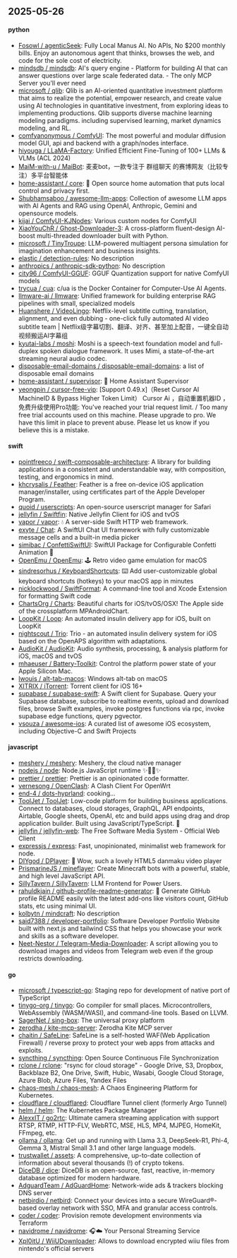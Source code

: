 ## 2025-05-26

#### python
* [Fosowl / agenticSeek](https://github.com/Fosowl/agenticSeek): Fully Local Manus AI. No APIs, No $200 monthly bills. Enjoy an autonomous agent that thinks, browses the web, and code for the sole cost of electricity.
* [mindsdb / mindsdb](https://github.com/mindsdb/mindsdb): AI's query engine - Platform for building AI that can answer questions over large scale federated data. - The only MCP Server you'll ever need
* [microsoft / qlib](https://github.com/microsoft/qlib): Qlib is an AI-oriented quantitative investment platform that aims to realize the potential, empower research, and create value using AI technologies in quantitative investment, from exploring ideas to implementing productions. Qlib supports diverse machine learning modeling paradigms. including supervised learning, market dynamics modeling, and RL.
* [comfyanonymous / ComfyUI](https://github.com/comfyanonymous/ComfyUI): The most powerful and modular diffusion model GUI, api and backend with a graph/nodes interface.
* [hiyouga / LLaMA-Factory](https://github.com/hiyouga/LLaMA-Factory): Unified Efficient Fine-Tuning of 100+ LLMs & VLMs (ACL 2024)
* [MaiM-with-u / MaiBot](https://github.com/MaiM-with-u/MaiBot): 麦麦bot，一款专注于 群组聊天 的赛博网友（比较专注）多平台智能体
* [home-assistant / core](https://github.com/home-assistant/core): 🏡 Open source home automation that puts local control and privacy first.
* [Shubhamsaboo / awesome-llm-apps](https://github.com/Shubhamsaboo/awesome-llm-apps): Collection of awesome LLM apps with AI Agents and RAG using OpenAI, Anthropic, Gemini and opensource models.
* [kijai / ComfyUI-KJNodes](https://github.com/kijai/ComfyUI-KJNodes): Various custom nodes for ComfyUI
* [XiaoYouChR / Ghost-Downloader-3](https://github.com/XiaoYouChR/Ghost-Downloader-3): A cross-platform fluent-design AI-boost multi-threaded downloader built with Python.
* [microsoft / TinyTroupe](https://github.com/microsoft/TinyTroupe): LLM-powered multiagent persona simulation for imagination enhancement and business insights.
* [elastic / detection-rules](https://github.com/elastic/detection-rules): No description
* [anthropics / anthropic-sdk-python](https://github.com/anthropics/anthropic-sdk-python): No description
* [city96 / ComfyUI-GGUF](https://github.com/city96/ComfyUI-GGUF): GGUF Quantization support for native ComfyUI models
* [trycua / cua](https://github.com/trycua/cua): c/ua is the Docker Container for Computer-Use AI Agents.
* [llmware-ai / llmware](https://github.com/llmware-ai/llmware): Unified framework for building enterprise RAG pipelines with small, specialized models
* [Huanshere / VideoLingo](https://github.com/Huanshere/VideoLingo): Netflix-level subtitle cutting, translation, alignment, and even dubbing - one-click fully automated AI video subtitle team | Netflix级字幕切割、翻译、对齐、甚至加上配音，一键全自动视频搬运AI字幕组
* [kyutai-labs / moshi](https://github.com/kyutai-labs/moshi): Moshi is a speech-text foundation model and full-duplex spoken dialogue framework. It uses Mimi, a state-of-the-art streaming neural audio codec.
* [disposable-email-domains / disposable-email-domains](https://github.com/disposable-email-domains/disposable-email-domains): a list of disposable email domains
* [home-assistant / supervisor](https://github.com/home-assistant/supervisor): 🏡 Home Assistant Supervisor
* [yeongpin / cursor-free-vip](https://github.com/yeongpin/cursor-free-vip): [Support 0.49.x]（Reset Cursor AI MachineID & Bypass Higher Token Limit） Cursor Ai ，自动重置机器ID ， 免费升级使用Pro功能: You've reached your trial request limit. / Too many free trial accounts used on this machine. Please upgrade to pro. We have this limit in place to prevent abuse. Please let us know if you believe this is a mistake.

#### swift
* [pointfreeco / swift-composable-architecture](https://github.com/pointfreeco/swift-composable-architecture): A library for building applications in a consistent and understandable way, with composition, testing, and ergonomics in mind.
* [khcrysalis / Feather](https://github.com/khcrysalis/Feather): Feather is a free on-device iOS application manager/installer, using certificates part of the Apple Developer Program.
* [quoid / userscripts](https://github.com/quoid/userscripts): An open-source userscript manager for Safari
* [jellyfin / Swiftfin](https://github.com/jellyfin/Swiftfin): Native Jellyfin Client for iOS and tvOS
* [vapor / vapor](https://github.com/vapor/vapor): 💧 A server-side Swift HTTP web framework.
* [exyte / Chat](https://github.com/exyte/Chat): A SwiftUI Chat UI framework with fully customizable message cells and a built-in media picker
* [simibac / ConfettiSwiftUI](https://github.com/simibac/ConfettiSwiftUI): SwiftUI Package for Configurable Confetti Animation 🎉
* [OpenEmu / OpenEmu](https://github.com/OpenEmu/OpenEmu): 🕹 Retro video game emulation for macOS
* [sindresorhus / KeyboardShortcuts](https://github.com/sindresorhus/KeyboardShortcuts): ⌨️ Add user-customizable global keyboard shortcuts (hotkeys) to your macOS app in minutes
* [nicklockwood / SwiftFormat](https://github.com/nicklockwood/SwiftFormat): A command-line tool and Xcode Extension for formatting Swift code
* [ChartsOrg / Charts](https://github.com/ChartsOrg/Charts): Beautiful charts for iOS/tvOS/OSX! The Apple side of the crossplatform MPAndroidChart.
* [LoopKit / Loop](https://github.com/LoopKit/Loop): An automated insulin delivery app for iOS, built on LoopKit
* [nightscout / Trio](https://github.com/nightscout/Trio): Trio - an automated insulin delivery system for iOS based on the OpenAPS algorithm with adaptations.
* [AudioKit / AudioKit](https://github.com/AudioKit/AudioKit): Audio synthesis, processing, & analysis platform for iOS, macOS and tvOS
* [mhaeuser / Battery-Toolkit](https://github.com/mhaeuser/Battery-Toolkit): Control the platform power state of your Apple Silicon Mac.
* [lwouis / alt-tab-macos](https://github.com/lwouis/alt-tab-macos): Windows alt-tab on macOS
* [XITRIX / iTorrent](https://github.com/XITRIX/iTorrent): Torrent client for iOS 16+
* [supabase / supabase-swift](https://github.com/supabase/supabase-swift): A Swift client for Supabase. Query your Supabase database, subscribe to realtime events, upload and download files, browse Swift examples, invoke postgres functions via rpc, invoke supabase edge functions, query pgvector.
* [vsouza / awesome-ios](https://github.com/vsouza/awesome-ios): A curated list of awesome iOS ecosystem, including Objective-C and Swift Projects

#### javascript
* [meshery / meshery](https://github.com/meshery/meshery): Meshery, the cloud native manager
* [nodejs / node](https://github.com/nodejs/node): Node.js JavaScript runtime ✨🐢🚀✨
* [prettier / prettier](https://github.com/prettier/prettier): Prettier is an opinionated code formatter.
* [vernesong / OpenClash](https://github.com/vernesong/OpenClash): A Clash Client For OpenWrt
* [end-4 / dots-hyprland](https://github.com/end-4/dots-hyprland): cooking...
* [ToolJet / ToolJet](https://github.com/ToolJet/ToolJet): Low-code platform for building business applications. Connect to databases, cloud storages, GraphQL, API endpoints, Airtable, Google sheets, OpenAI, etc and build apps using drag and drop application builder. Built using JavaScript/TypeScript. 🚀
* [jellyfin / jellyfin-web](https://github.com/jellyfin/jellyfin-web): The Free Software Media System - Official Web Client
* [expressjs / express](https://github.com/expressjs/express): Fast, unopinionated, minimalist web framework for node.
* [DIYgod / DPlayer](https://github.com/DIYgod/DPlayer): 🍭 Wow, such a lovely HTML5 danmaku video player
* [PrismarineJS / mineflayer](https://github.com/PrismarineJS/mineflayer): Create Minecraft bots with a powerful, stable, and high level JavaScript API.
* [SillyTavern / SillyTavern](https://github.com/SillyTavern/SillyTavern): LLM Frontend for Power Users.
* [rahuldkjain / github-profile-readme-generator](https://github.com/rahuldkjain/github-profile-readme-generator): 🚀 Generate GitHub profile README easily with the latest add-ons like visitors count, GitHub stats, etc using minimal UI.
* [kolbytn / mindcraft](https://github.com/kolbytn/mindcraft): No description
* [said7388 / developer-portfolio](https://github.com/said7388/developer-portfolio): Software Developer Portfolio Website built with next.js and tailwind CSS that helps you showcase your work and skills as a software developer.
* [Neet-Nestor / Telegram-Media-Downloader](https://github.com/Neet-Nestor/Telegram-Media-Downloader): A script allowing you to download images and videos from Telegram web even if the group restricts downloading.

#### go
* [microsoft / typescript-go](https://github.com/microsoft/typescript-go): Staging repo for development of native port of TypeScript
* [tinygo-org / tinygo](https://github.com/tinygo-org/tinygo): Go compiler for small places. Microcontrollers, WebAssembly (WASM/WASI), and command-line tools. Based on LLVM.
* [SagerNet / sing-box](https://github.com/SagerNet/sing-box): The universal proxy platform
* [zerodha / kite-mcp-server](https://github.com/zerodha/kite-mcp-server): Zerodha Kite MCP server
* [chaitin / SafeLine](https://github.com/chaitin/SafeLine): SafeLine is a self-hosted WAF(Web Application Firewall) / reverse proxy to protect your web apps from attacks and exploits.
* [syncthing / syncthing](https://github.com/syncthing/syncthing): Open Source Continuous File Synchronization
* [rclone / rclone](https://github.com/rclone/rclone): "rsync for cloud storage" - Google Drive, S3, Dropbox, Backblaze B2, One Drive, Swift, Hubic, Wasabi, Google Cloud Storage, Azure Blob, Azure Files, Yandex Files
* [chaos-mesh / chaos-mesh](https://github.com/chaos-mesh/chaos-mesh): A Chaos Engineering Platform for Kubernetes.
* [cloudflare / cloudflared](https://github.com/cloudflare/cloudflared): Cloudflare Tunnel client (formerly Argo Tunnel)
* [helm / helm](https://github.com/helm/helm): The Kubernetes Package Manager
* [AlexxIT / go2rtc](https://github.com/AlexxIT/go2rtc): Ultimate camera streaming application with support RTSP, RTMP, HTTP-FLV, WebRTC, MSE, HLS, MP4, MJPEG, HomeKit, FFmpeg, etc.
* [ollama / ollama](https://github.com/ollama/ollama): Get up and running with Llama 3.3, DeepSeek-R1, Phi-4, Gemma 3, Mistral Small 3.1 and other large language models.
* [trustwallet / assets](https://github.com/trustwallet/assets): A comprehensive, up-to-date collection of information about several thousands (!) of crypto tokens.
* [DiceDB / dice](https://github.com/DiceDB/dice): DiceDB is an open-source, fast, reactive, in-memory database optimized for modern hardware.
* [AdguardTeam / AdGuardHome](https://github.com/AdguardTeam/AdGuardHome): Network-wide ads & trackers blocking DNS server
* [netbirdio / netbird](https://github.com/netbirdio/netbird): Connect your devices into a secure WireGuard®-based overlay network with SSO, MFA and granular access controls.
* [coder / coder](https://github.com/coder/coder): Provision remote development environments via Terraform
* [navidrome / navidrome](https://github.com/navidrome/navidrome): 🎧☁️ Your Personal Streaming Service
* [Xpl0itU / WiiUDownloader](https://github.com/Xpl0itU/WiiUDownloader): Allows to download encrypted wiiu files from nintendo's official servers

